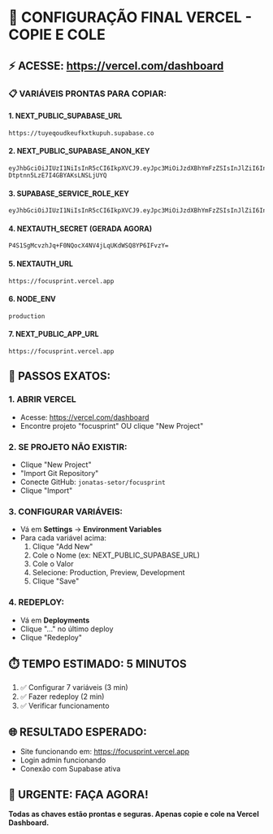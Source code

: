 # 🚀 CONFIGURAÇÃO FINAL VERCEL - COPIE E COLE

## ⚡ **ACESSE: https://vercel.com/dashboard**

### 📋 **VARIÁVEIS PRONTAS PARA COPIAR:**

#### **1. NEXT_PUBLIC_SUPABASE_URL**
```
https://tuyeqoudkeufkxtkupuh.supabase.co
```

#### **2. NEXT_PUBLIC_SUPABASE_ANON_KEY**
```
eyJhbGciOiJIUzI1NiIsInR5cCI6IkpXVCJ9.eyJpc3MiOiJzdXBhYmFzZSIsInJlZiI6InR1eWVxb3Vka2V1Zmt4dGt1cHVoIiwicm9sZSI6ImFub24iLCJpYXQiOjE3NDc5NjU2MzQsImV4cCI6MjA2MzU0MTYzNH0.0I9YIT1iTmE4Zwl-Dtptnn5LzE7I4GBYAKsLNSLjUYQ
```

#### **3. SUPABASE_SERVICE_ROLE_KEY**
```
eyJhbGciOiJIUzI1NiIsInR5cCI6IkpXVCJ9.eyJpc3MiOiJzdXBhYmFzZSIsInJlZiI6InR1eWVxb3Vka2V1Zmt4dGt1cHVoIiwicm9sZSI6InNlcnZpY2Vfcm9sZSIsImlhdCI6MTc0Nzk2NTYzNCwiZXhwIjoyMDYzNTQxNjM0fQ.cvFblqqFstFFB88HGJcJfyx2NfSu7F8j6qhlTMtU38o
```

#### **4. NEXTAUTH_SECRET** (GERADA AGORA)
```
P4S1SgMcvzhJq+F0NQocX4NV4jLqUKdWSQ8YP6IFvzY=
```

#### **5. NEXTAUTH_URL**
```
https://focusprint.vercel.app
```

#### **6. NODE_ENV**
```
production
```

#### **7. NEXT_PUBLIC_APP_URL**
```
https://focusprint.vercel.app
```

## 🎯 **PASSOS EXATOS:**

### **1. ABRIR VERCEL**
- Acesse: https://vercel.com/dashboard
- Encontre projeto "focusprint" OU clique "New Project"

### **2. SE PROJETO NÃO EXISTIR:**
- Clique "New Project"
- "Import Git Repository"
- Conecte GitHub: `jonatas-setor/focusprint`
- Clique "Import"

### **3. CONFIGURAR VARIÁVEIS:**
- Vá em **Settings** → **Environment Variables**
- Para cada variável acima:
  1. Clique "Add New"
  2. Cole o Nome (ex: NEXT_PUBLIC_SUPABASE_URL)
  3. Cole o Valor
  4. Selecione: Production, Preview, Development
  5. Clique "Save"

### **4. REDEPLOY:**
- Vá em **Deployments**
- Clique "..." no último deploy
- Clique "Redeploy"

## ⏱️ **TEMPO ESTIMADO: 5 MINUTOS**

1. ✅ Configurar 7 variáveis (3 min)
2. ✅ Fazer redeploy (2 min)
3. ✅ Verificar funcionamento

## 🌐 **RESULTADO ESPERADO:**
- Site funcionando em: https://focusprint.vercel.app
- Login admin funcionando
- Conexão com Supabase ativa

## 🚨 **URGENTE: FAÇA AGORA!**

**Todas as chaves estão prontas e seguras. Apenas copie e cole na Vercel Dashboard.**
